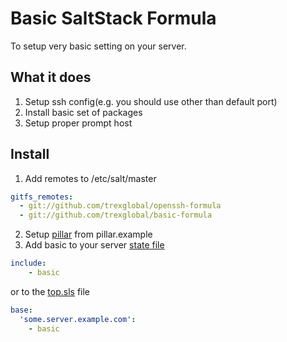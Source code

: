 Basic SaltStack Formula
=============

To setup very basic setting on your server.

## What it does

1. Setup ssh config(e.g. you should use other than default port)
2. Install basic set of packages
3. Setup proper prompt host

## Install

1. Add remotes to /etc/salt/master

  ```yaml
  gitfs_remotes:
    - git://github.com/trexglobal/openssh-formula
    - git://github.com/trexglobal/basic-formula
  ```
2. Setup [pillar](http://docs.saltstack.com/en/latest/topics/pillar/) from pillar.example
3. Add basic to your server [state file](http://docs.saltstack.com/en/latest/topics/tutorials/starting_states.html)

  ```yaml
  include:
      - basic
  ```

  or to the [top.sls](http://docs.saltstack.com/en/latest/ref/states/top.html) file
  

  ```yaml
  base:
    'some.server.example.com':
      - basic
  ```
